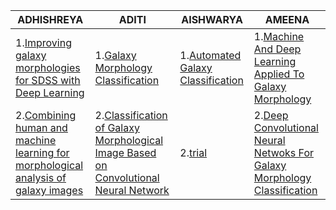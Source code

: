 |ADHISHREYA|ADITI|AISHWARYA|AMEENA|
|-----------|--------|----------|--------|
|1.[Improving galaxy morphologies for SDSS with Deep Learning](https://arxiv.org/pdf/1711.05744.pdf)   |1.[Galaxy Morphology Classification](http://cs229.stanford.edu/proj2016/report/GauthierJainNoordeh-GalaxyMorphology-report.pdf)      |1.[Automated Galaxy Classification](http://www.cs.utep.edu/ofuentes/papers/calleja.pdf)|1.[Machine And Deep Learning Applied To Galaxy Morphology](https://arxiv.org/abs/1901.07047)|
|2.[Combining human and machine learning for morphological analysis of galaxy images](https://arxiv.org/abs/1409.7935) |2.[Classification of Galaxy Morphological Image Based on Convolutional Neural Network](http://www.ijarset.com/upload/2018/june/10-IJARSET-_Wahyono.pdf) |2.[trial](https://google.com)|2.[Deep Convolutional Neural Netwoks For Galaxy Morphology Classification](https://drive.google.com/file/d/1NfD_Faw4Wrk2kFfCKn5BznJKOgbdj0hR/view?usp=sharing)|
